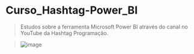 # Curso_Hashtag-Power_BI
> Estudos sobre a ferramenta Microsoft Power BI através do canal no YouTube da Hashtag Programação.

> ![image](https://github.com/doramota/Curso_Hashtag-Power_BI/assets/116905222/8cbac5e9-5145-4554-9632-cb97e426c295)
